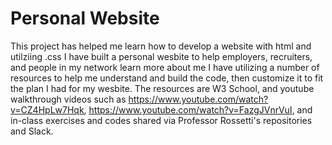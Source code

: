 # Personal Website
This project has helped me learn how to develop a website with html and utilziing .css 
I have built a personal wesbite to help employers, recruiters, and people in my network learn more about me 
I have utilizing a number of resources to help me understand and build the code, then customize it to fit the plan I had for my wesbite.
The resources are W3 School, and youtube walkthrough videos such as https://www.youtube.com/watch?v=CZ4HpLw7Hqk, https://www.youtube.com/watch?v=FazgJVnrVuI, and in-class exercises and codes shared via Professor Rossetti's repositories and Slack. 
